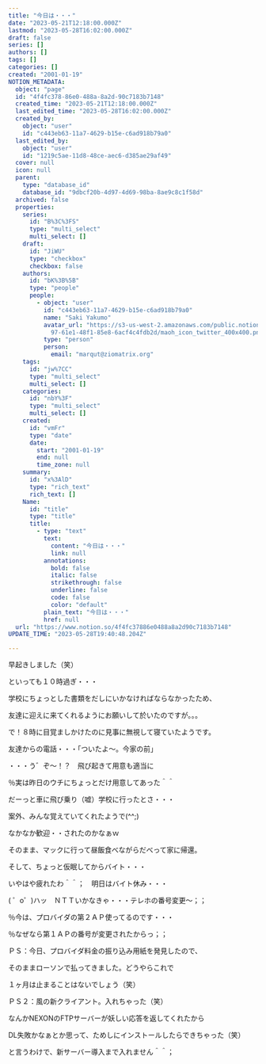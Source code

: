 ```yaml
---
title: "今日は・・・"
date: "2023-05-21T12:18:00.000Z"
lastmod: "2023-05-28T16:02:00.000Z"
draft: false
series: []
authors: []
tags: []
categories: []
created: "2001-01-19"
NOTION_METADATA:
  object: "page"
  id: "4f4fc378-86e0-488a-8a2d-90c7183b7148"
  created_time: "2023-05-21T12:18:00.000Z"
  last_edited_time: "2023-05-28T16:02:00.000Z"
  created_by:
    object: "user"
    id: "c443eb63-11a7-4629-b15e-c6ad918b79a0"
  last_edited_by:
    object: "user"
    id: "1219c5ae-11d8-48ce-aec6-d385ae29af49"
  cover: null
  icon: null
  parent:
    type: "database_id"
    database_id: "9dbcf20b-4d97-4d69-98ba-8ae9c8c1f58d"
  archived: false
  properties:
    series:
      id: "B%3C%3FS"
      type: "multi_select"
      multi_select: []
    draft:
      id: "JiWU"
      type: "checkbox"
      checkbox: false
    authors:
      id: "bK%3B%5B"
      type: "people"
      people:
        - object: "user"
          id: "c443eb63-11a7-4629-b15e-c6ad918b79a0"
          name: "Saki Yakumo"
          avatar_url: "https://s3-us-west-2.amazonaws.com/public.notion-static.com/3ad1c4\
            97-61e1-48f1-85e8-6acf4c4fdb2d/maoh_icon_twitter_400x400.png"
          type: "person"
          person:
            email: "marqut@ziomatrix.org"
    tags:
      id: "jw%7CC"
      type: "multi_select"
      multi_select: []
    categories:
      id: "nbY%3F"
      type: "multi_select"
      multi_select: []
    created:
      id: "vmFr"
      type: "date"
      date:
        start: "2001-01-19"
        end: null
        time_zone: null
    summary:
      id: "x%3AlD"
      type: "rich_text"
      rich_text: []
    Name:
      id: "title"
      type: "title"
      title:
        - type: "text"
          text:
            content: "今日は・・・"
            link: null
          annotations:
            bold: false
            italic: false
            strikethrough: false
            underline: false
            code: false
            color: "default"
          plain_text: "今日は・・・"
          href: null
  url: "https://www.notion.so/4f4fc37886e0488a8a2d90c7183b7148"
UPDATE_TIME: "2023-05-28T19:40:48.204Z"

---
```

<link rel="stylesheet" href="https://cdn.jsdelivr.net/npm/katex@0.16.2/dist/katex.min.css" integrity="sha384-bYdxxUwYipFNohQlHt0bjN/LCpueqWz13HufFEV1SUatKs1cm4L6fFgCi1jT643X" crossorigin="anonymous">


早起きしました（笑）


といっても１０時過ぎ・・・


学校にちょっとした書類をだしにいかなければならなかったため、


友達に迎えに来てくれるようにお願いして於いたのですが。。。


で！８時に目覚ましかけたのに見事に無視して寝ていたようです。


友達からの電話・・・「ついたよ～。今家の前」


・・・う゛ぞ～！？　飛び起きて用意も適当に


％実は昨日のウチにちょっとだけ用意してあった＾＾


だーっと車に飛び乗り（嘘）学校に行ったとさ・・・


案外、みんな覚えていてくれたようで(^^;)


なかなか歓迎・・されたのかなぁｗ


そのまま、マックに行って昼飯食べながらだべって家に帰還。


そして、ちょっと仮眠してからバイト・・・


いやはや疲れたわ＾＾；　明日はバイト休み・・・


( ゜o゜)ハッ　ＮＴＴいかなきゃ・・・テレホの番号変更～；；


％今は、プロバイダの第２ＡＰ使ってるのです・・・


％なぜなら第１ＡＰの番号が変更されたからっ；；


ＰＳ：今日、プロバイダ料金の振り込み用紙を発見したので、


そのままローソンで払ってきました。どうやらこれで


１ヶ月は止まることはないでしょう（笑）


ＰＳ２：風の新クライアント。入れちゃった（笑）


なんかNEXONのFTPサーバーが妖しい応答を返してくれたから


DL失敗かなぁとか思って、ためしにインストールしたらできちゃった（笑）


と言うわけで、新サーバー導入まで入れません＾＾；

